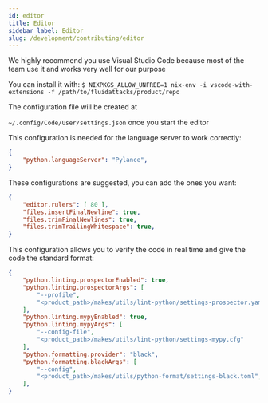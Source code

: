 ```yaml
---
id: editor
title: Editor
sidebar_label: Editor
slug: /development/contributing/editor
---
```


We highly recommend you use Visual Studio Code because most of the team use it and works very well for our purpose

You can install it with:
`$ NIXPKGS_ALLOW_UNFREE=1 nix-env -i vscode-with-extensions -f /path/to/fluidattacks/product/repo`

The configuration file will be created at

`~/.config/Code/User/settings.json` once you start the editor

This configuration is needed for the language server to work correctly:

```json
{
    "python.languageServer": "Pylance",
}
```

These configurations are suggested, you can add the ones you want:

```json
{
    "editor.rulers": [ 80 ],
    "files.insertFinalNewline": true,
    "files.trimFinalNewlines": true,
    "files.trimTrailingWhitespace": true,
}
```

This configuration allows you to verify the code in real time and give the code the standard format:

```json
{
    "python.linting.prospectorEnabled": true,
    "python.linting.prospectorArgs": [
        "--profile",
        "<product_path>/makes/utils/lint-python/settings-prospector.yaml",
    ],
    "python.linting.mypyEnabled": true,
    "python.linting.mypyArgs": [
        "--config-file",
        "<product_path>/makes/utils/lint-python/settings-mypy.cfg"
    ],
    "python.formatting.provider": "black",
    "python.formatting.blackArgs": [
        "--config",
        "<product_path>/makes/utils/python-format/settings-black.toml",
    ],
}
```
